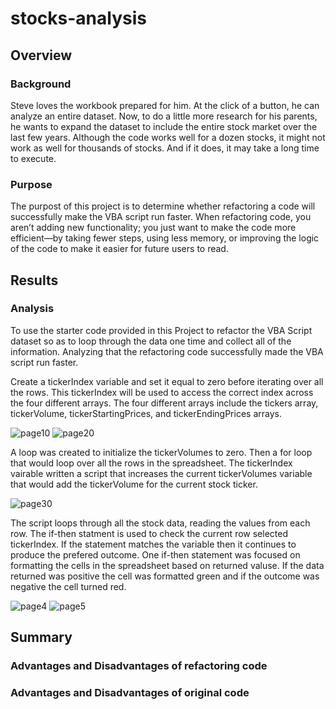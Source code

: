 # stocks-analysis
## Overview
### Background
Steve loves the workbook prepared for him. At the click of a button, 
he can analyze an entire dataset. 
Now, to do a little more research for his parents, 
he wants to expand the dataset to include the entire stock market over the last few years. 
Although the code works well for a dozen stocks, 
it might not work as well for thousands of stocks. And if it does, it may take a long time to execute.

### Purpose
The purpost of this project is to determine whether refactoring a code will successfully make the VBA script run faster.
When refactoring code, you aren’t adding new functionality; you just want to make the code more 
efficient—by taking fewer steps, using less memory, or 
improving the logic of the code to make it easier for future users to read. 

## Results
### Analysis
To use the starter code provided in this Project to refactor the VBA Script dataset so as to loop through the data one time and collect all of the information. Analyzing that the refactoring code successfully made the VBA script run faster. 

Create a tickerIndex variable and set it equal to zero before iterating over all the rows. This tickerIndex will be used to access the correct index across the four different arrays. The four different arrays include the tickers array, tickerVolume, tickerStartingPrices, and tickerEndingPrices arrays.

![page10](https://user-images.githubusercontent.com/86635590/126084274-fd6e9f79-4e33-498a-95f1-8bf5d0994a02.png)
![page20](https://user-images.githubusercontent.com/86635590/126084322-129b5449-6256-4a84-9ac0-8324a5e97a80.png)

A loop was created to initialize the tickerVolumes to zero. Then a for loop that would loop over all the rows in the spreadsheet. The tickerIndex vairable written a script that increases the current tickerVolumes variable that would add the tickerVolume for the current stock ticker.

![page30](https://user-images.githubusercontent.com/86635590/126084422-db27dee1-4a6d-4eea-863b-a167bada4daf.png)

The script loops through all the stock data, reading the values from each row. The if-then statment is used to check the current row selected tickerIndex. If the statement matches the variable then it continues to produce the prefered outcome. One if-then statement was focused on formatting the cells in the spreadsheet based on returned valuse. If the data returned was positive the cell was formatted green and if the outcome was negative the cell turned red. 

![page4](https://user-images.githubusercontent.com/86635590/126084508-55d818fd-e745-4911-89b8-9fb6c47baece.PNG)
![page5](https://user-images.githubusercontent.com/86635590/126084525-8b3fdfe0-7aed-484d-bf96-bfa80aeb7dfa.PNG)



## Summary
### Advantages and Disadvantages of refactoring code
### Advantages and Disadvantages of original code
